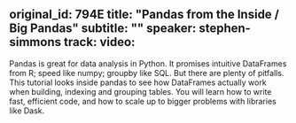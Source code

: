 original_id: 794E
title: "Pandas from the Inside / Big Pandas"
subtitle: ""
speaker: stephen-simmons
track: 
video:
---
Pandas is great for data analysis in Python. It promises intuitive DataFrames from R; speed like numpy; groupby like SQL. But there are plenty of pitfalls. This tutorial looks inside pandas to see how DataFrames actually work when building, indexing and grouping tables. You will learn how to write fast, efficient code, and how to scale up to bigger problems with libraries like Dask.